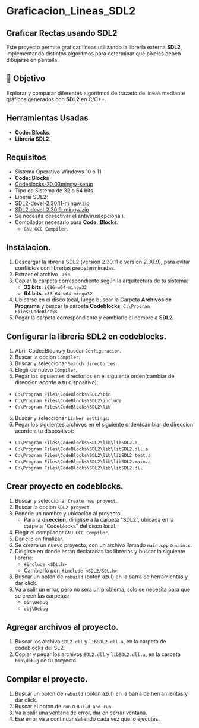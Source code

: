 # Graficacion_Lineas_SDL2

## Graficar Rectas usando SDL2
Este proyecto permite graficar líneas utilizando la librería externa **SDL2**, implementando distintos algoritmos para determinar qué píxeles deben dibujarse en pantalla.

## 📌 Objetivo

Explorar y comparar diferentes algoritmos de trazado de líneas mediante gráficos generados con **SDL2** en C/C++.

## Herramientas Usadas
- **Code::Blocks**.
- **Libreria SDL2**.

## Requisitos
- Sistema Operativo Windows 10 o 11
- **Code::Blocks**
 - [Codeblocks-20.03mingw-setup](https://www.codeblocks.org/downloads/binaries/)
- Tipo de Sistema de 32 o 64 bits.
- Liberia SDL2:
 - [SDL2-devel-2.30.11-mingw.zip](https://github.com/libsdl-org/SDL/releases/tag/release-2.30.11)
 - [SDL2-devel-2.30.9-mingw.zip](https://github.com/libsdl-org/SDL/releases/tag/release-2.30.9)
- Se necesita desactivar el antivirus(opcional).
- Compilador necesario para **Code::Blocks**:
  - `GNU GCC Compiler`.
  
## Instalacion.
1. Descargar la libreria SDL2 (version 2.30.11 o version 2.30.9), para evitar conflictos con librerias predeterminadas.
2. Extraer el archivo `.zip`.
3. Copiar la carpeta correspondiente según la arquitectura de tu sistema:
   - **32 bits**: `i686-w64-mingw32`
   - **64 bits**: `x86_64-w64-mingw32`
4. Ubicarse en el disco local, luego buscar la Carpeta **Archivos de Programa** y buscar la carpeta **Codeblocks**: `C:\Program Files\CodeBlocks`
5. Pegar la carpeta correspondiente y cambiarle el nombre a **SDL2**.

## Configurar la libreria SDL2 en codeblocks.

1. Abrir Code::Blocks y buscar `Configuracion`.
2. Buscar la opcion `Compiler`.
3. Buscar y seleccionar `Search directories`.
4. Elegir de nuevo `Compiler`.
5. Pegar los siguientes directorios en el siguiente orden(cambiar de direccion acorde a tu dispositivo):
 - `C:\Program Files\CodeBlocks\SDL2\bin`
 - `C:\Program Files\CodeBlocks\SDL2\include`
 - `C:\Program Files\CodeBlocks\SDL2\lib`
5. Buscar y seleccionar `Linker settings`:
6. Pegar los siguientes archivos en el siguiente orden(cambiar de direccion acorde a tu dispositivo):
 - `C:\Program Files\CodeBlocks\SDL2\lib\libSDL2.a`
 - `C:\Program Files\CodeBlocks\SDL2\lib\libSDL2.dll.a`
 - `C:\Program Files\CodeBlocks\SDL2\lib\libSDL2_test.a`
 - `C:\Program Files\CodeBlocks\SDL2\lib\libSDL2.main.a`
 - `C:\Program Files\CodeBlocks\SDL2\lib\libSDL2.dll`

## Crear proyecto en codeblocks.
1. Buscar y seleccionar `Create new proyect`.
2. Buscar la opcion `SDL2 proyect`.
3. Ponerle un nombre y ubicacion al proyecto.
   - Para la **direccion**, dirigirse a la carpeta "SDL2", ubicada en la carpeta "Codeblocks" del disco local.
4. Elegir el compilador `GNU GCC Compiler`.
5. Dar clic en finalizar.
6. Se creara un nuevo proyecto, con un archivo llamado `main.cpp` o `main.c`.
7. Dirigirse en donde estan declaradas las librerias y buscar la siguiente libreria:
   - `#include <SDL.h>`
   - Cambiarlo por: `#include <SDL2/SDL.h>`
9. Buscar un boton de `rebuild` (boton azul) en la barra de herramientas y dar click.
10. Va a salir un error, pero no sera un problema, solo se necesita para que se creen las carpetas:
    - `bin\Debug`
    - `obj\Debug`
    
## Agregar archivos al proyecto.
1. Buscar los archivo `SDL2.dll` y `libSDL2.dll.a`, en la carpeta de codeblocks del SL2.
2. Copiar y pegar los archivos `SDL2.dll` y `libSDL2.dll.a`, en la carpeta `bin\debug` de tu proyecto.

## Compilar el proyecto.
1. Buscar un boton de `rebuild` (boton azul) en la barra de herramientas y dar click.
2. Buscar el boton de `run` o `Build and run`.
3. Va a salir una ventana de error, dar en cerrar ventana.
4. Ese error va a continuar saliendo cada vez que lo ejecutes.

